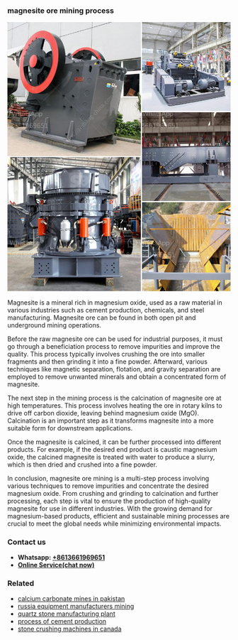 <h3>magnesite ore mining process</h3><img src='1706766904.jpg' alt=''><p>Magnesite is a mineral rich in magnesium oxide, used as a raw material in various industries such as cement production, chemicals, and steel manufacturing. Magnesite ore can be found in both open pit and underground mining operations.</p><p>Before the raw magnesite ore can be used for industrial purposes, it must go through a beneficiation process to remove impurities and improve the quality. This process typically involves crushing the ore into smaller fragments and then grinding it into a fine powder. Afterward, various techniques like magnetic separation, flotation, and gravity separation are employed to remove unwanted minerals and obtain a concentrated form of magnesite.</p><p>The next step in the mining process is the calcination of magnesite ore at high temperatures. This process involves heating the ore in rotary kilns to drive off carbon dioxide, leaving behind magnesium oxide (MgO). Calcination is an important step as it transforms magnesite into a more suitable form for downstream applications.</p><p>Once the magnesite is calcined, it can be further processed into different products. For example, if the desired end product is caustic magnesium oxide, the calcined magnesite is treated with water to produce a slurry, which is then dried and crushed into a fine powder.</p><p>In conclusion, magnesite ore mining is a multi-step process involving various techniques to remove impurities and concentrate the desired magnesium oxide. From crushing and grinding to calcination and further processing, each step is vital to ensure the production of high-quality magnesite for use in different industries. With the growing demand for magnesium-based products, efficient and sustainable mining processes are crucial to meet the global needs while minimizing environmental impacts.</p><h3>Contact us</h3><ul><li><strong>Whatsapp:&nbsp;<a href="https://wa.me/8613661969651">+8613661969651</a></strong></li><li><a href="https://swt.shibang-china.com/?git&amp;zhl&amp;magnesite ore mining process"><strong>Online Service(chat now)</strong></a></li></ul><h3>Related</h3><ul><li><a href='calcium carbonate mines in pakistan.md'>calcium carbonate mines in pakistan</a></li><li><a href='russia equipment manufacturers mining.md'>russia equipment manufacturers mining</a></li><li><a href='quartz stone manufacturing plant.md'>quartz stone manufacturing plant</a></li><li><a href='process of cement production.md'>process of cement production</a></li><li><a href='stone crushing machines in canada.md'>stone crushing machines in canada</a></li></ul>